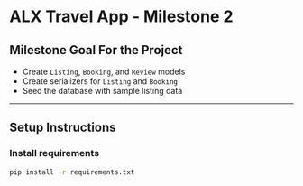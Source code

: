 # ALX Travel App - Milestone 2

## Milestone Goal For the Project

- Create `Listing`, `Booking`, and `Review` models
- Create serializers for `Listing` and `Booking`
- Seed the database with sample listing data

---

## Setup Instructions

### Install requirements

```bash
pip install -r requirements.txt
